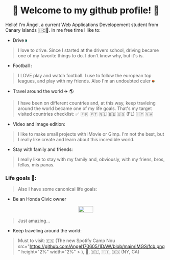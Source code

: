 <div align="center">
  
# 👋 Welcome to my github profile! 👋 

</div>

Hello! I'm Ángel, a current Web Applications Developement student from Canary Islands 🇮🇨🌴. In me free time I like to:
- Drive <img src="https://github.com/Angel170605/1DAW/blob/main/IMGS/L.png" width="1.25%" height="1.25%">
> I love to drive. Since I started at the drivers school, driving became one of my favorite things to do. I don't know why, but it's is.
- Football :
> I LOVE play and watch football. I use to follow the european top leagues, and play with my friends. Also I'm an undoubted culer <img src="https://github.com/Angel170605/1DAW/blob/main/IMGS/fcb.png" height="2%" width="2%" >

- Travel around the world ✈️ 🌎

> I have been on different countries and, at this way, keep travleing around the world became one of my life goals.
> That's my target visited countries checklist: ✅ 🇫🇷 🇵🇹 🇳🇱 🇧🇪 🇺🇸 (FL) 🇮🇹 🇻🇦

- Video and image edition:
> I like to make small projects with iMovie or Gimp. I'm not the best, but I really like create and learn about this incredible world.

- Stay with family and friends:
> I really like to stay with my family and, obviously, with my friens, bros, fellas, mis panas.

### Life goals 🎯:
> Also I have some canonical life goals:

- Be an Honda Civic owner

 <div align="center">
   
  <img src="https://github.com/Angel170605/1DAW/blob/main/IMGS/tremendo.gif" width=30% height=30%>

  </div>

  > Just amazing...

- Keep traveling around the world:
> Must to visit: 🇪🇸 (The new Spotify Camp Nou src="https://github.com/Angel170605/1DAW/blob/main/IMGS/fcb.png" height="2%" width="2%" > ), 🏴󠁧󠁢󠁥󠁮󠁧󠁿, 🇩🇪, 🇫🇮, 🇺🇸 (NY, CA)


<!--
**Angel170605/Angel170605** is a ✨ _special_ ✨ repository because its `README.md` (this file) appears on your GitHub profile.

Here are some ideas to get you started:

- 🔭 I’m currently working on ...
- 🌱 I’m currently learning ...
- 👯 I’m looking to collaborate on ...
- 🤔 I’m looking for help with ...
- 💬 Ask me about ...
- 📫 How to reach me: ...
- 😄 Pronouns: ...
- ⚡ Fun fact: ...
-->
